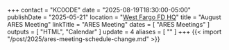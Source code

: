 +++
contact = "KC0ODE"
date = "2025-08-19T18:30:00-05:00"
publishDate = "2025-05-21"
location = "[West Fargo FD HQ](/places/west-fargo-fire-department-headquarters/)"
title = "August ARES Meeting"
linkTitle = "ARES Meeting"
dates = [ "ARES Meetings" ]
outputs = [ "HTML", "Calendar" ]
update = 4
aliases = [ "" ]
+++
{{< import "/post/2025/ares-meeting-schedule-change.md" >}}
